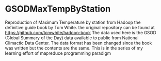 # GSODMaxTempByStation
Reproduction of Maximum Temperature by station from Hadoop the definitive guide book by Tom White. the original repository can be 
found at https://github.com/tomwhite/hadoop-book 
The data used here is the GSOD (Global Summary of the Day) data available to public from National Climactic Data Center.
The data format has been changed since the book was written but the contents are the same. This is in the series of my learning 
effort of mapreduce programming paradigm
